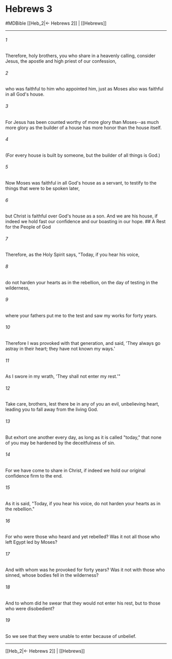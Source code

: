 # Hebrews 3
#MDBible
[[Heb_2|← Hebrews 2]] | [[Hebrews]]

***

###### 1 
Therefore, holy brothers, you who share in a heavenly calling, consider Jesus, the apostle and high priest of our confession, 

###### 2 
who was faithful to him who appointed him, just as Moses also was faithful in all God's house. 

###### 3 
For Jesus has been counted worthy of more glory than Moses--as much more glory as the builder of a house has more honor than the house itself. 

###### 4 
(For every house is built by someone, but the builder of all things is God.) 

###### 5 
Now Moses was faithful in all God's house as a servant, to testify to the things that were to be spoken later, 

###### 6 
but Christ is faithful over God's house as a son. And we are his house, if indeed we hold fast our confidence and our boasting in our hope. ## A Rest for the People of God 

###### 7 
Therefore, as the Holy Spirit says, "Today, if you hear his voice, 

###### 8 
do not harden your hearts as in the rebellion, on the day of testing in the wilderness, 

###### 9 
where your fathers put me to the test and saw my works for forty years. 

###### 10 
Therefore I was provoked with that generation, and said, 'They always go astray in their heart; they have not known my ways.' 

###### 11 
As I swore in my wrath, 'They shall not enter my rest.'" 

###### 12 
Take care, brothers, lest there be in any of you an evil, unbelieving heart, leading you to fall away from the living God. 

###### 13 
But exhort one another every day, as long as it is called "today," that none of you may be hardened by the deceitfulness of sin. 

###### 14 
For we have come to share in Christ, if indeed we hold our original confidence firm to the end. 

###### 15 
As it is said, "Today, if you hear his voice, do not harden your hearts as in the rebellion." 

###### 16 
For who were those who heard and yet rebelled? Was it not all those who left Egypt led by Moses? 

###### 17 
And with whom was he provoked for forty years? Was it not with those who sinned, whose bodies fell in the wilderness? 

###### 18 
And to whom did he swear that they would not enter his rest, but to those who were disobedient? 

###### 19 
So we see that they were unable to enter because of unbelief. 

***

[[Heb_2|← Hebrews 2]] | [[Hebrews]]
